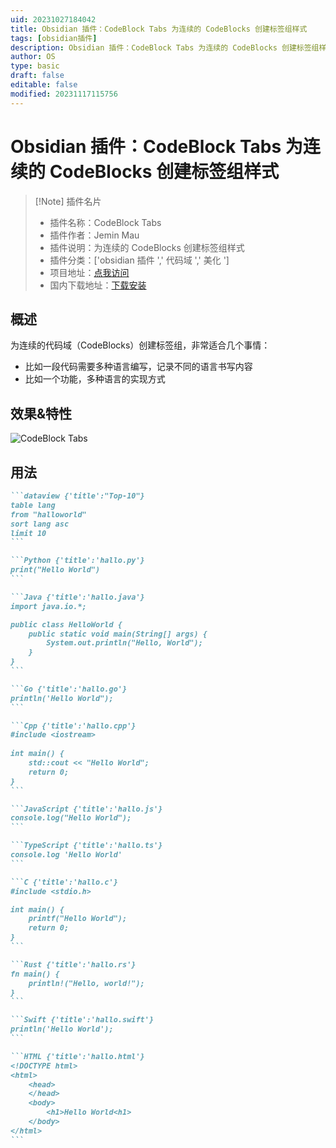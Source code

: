 ```yaml
---
uid: 20231027184042
title: Obsidian 插件：CodeBlock Tabs 为连续的 CodeBlocks 创建标签组样式
tags: [obsidian插件]
description: Obsidian 插件：CodeBlock Tabs 为连续的 CodeBlocks 创建标签组样式
author: OS
type: basic
draft: false
editable: false
modified: 20231117115756
---
```


# Obsidian 插件：CodeBlock Tabs 为连续的 CodeBlocks 创建标签组样式

> [!Note] 插件名片
> - 插件名称：CodeBlock Tabs
> - 插件作者：Jemin Mau
> - 插件说明：为连续的 CodeBlocks 创建标签组样式
> - 插件分类：['obsidian 插件 ',' 代码域 ',' 美化 ']
> - 项目地址：[点我访问](https://github.com/JeminMau/Obsidian-CodeBlock-Tabs)
> - 国内下载地址：[下载安装](https://pkmer.cn/products/plugin/pluginMarket/?codeblock-tabs)

## 概述

为连续的代码域（CodeBlocks）创建标签组，非常适合几个事情：

- 比如一段代码需要多种语言编写，记录不同的语言书写内容
- 比如一个功能，多种语言的实现方式

## 效果&特性

![CodeBlock Tabs](https://cdn.pkmer.cn/covers/codeblock-tabs.gif!pkmer)

## 用法

~~~markdown
```dataview {'title':"Top-10"}
table lang
from "halloworld"
sort lang asc
limit 10
```

```Python {'title':'hallo.py'}
print("Hello World")
```

```Java {'title':'hallo.java'}
import java.io.*;

public class HelloWorld {
    public static void main(String[] args) {
        System.out.println("Hello, World");
    }
}
```

```Go {'title':'hallo.go'}
println('Hello World");
```

```Cpp {'title':'hallo.cpp'}
#include <iostream>
 
int main() {
    std::cout << "Hello World";
    return 0;
}
```

```JavaScript {'title':'hallo.js'}
console.log("Hello World");
```

```TypeScript {'title':'hallo.ts'}
console.log 'Hello World'
```

```C {'title':'hallo.c'}
#include <stdio.h>

int main() {
    printf("Hello World");
    return 0;
}
```

```Rust {'title':'hallo.rs'}
fn main() {
    println!("Hello, world!");
}
```

```Swift {'title':'hallo.swift'}
println('Hello World');
```

```HTML {'title':'hallo.html'}
<!DOCTYPE html>
<html>
    <head>
    </head>
    <body>
        <h1>Hello World<h1>
    </body>
</html>
```
~~~

